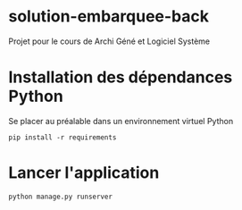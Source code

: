 # solution-embarquee-back
Projet pour le cours de Archi Géné et Logiciel Système



# Installation des dépendances Python
Se placer au préalable dans un environnement virtuel Python
```
pip install -r requirements
```

# Lancer l'application
```
python manage.py runserver
```